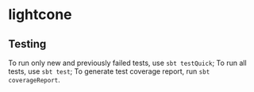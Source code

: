 # lightcone

## Testing

To run only new and previously failed tests, use `sbt testQuick`;
To run all tests, use `sbt test`;
To generate test coverage report, run `sbt coverageReport`.